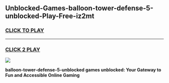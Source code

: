 
## Unblocked-Games-balloon-tower-defense-5-unblocked-Play-Free-iz2mt
<h3>
<a href="https://premium76.site?title=balloon-tower-defense-5-unblocked&ref=23A">CLICK TO PLAY</a></h3>
<hr>

<h3>
<a href="https://premium76.site?title=balloon-tower-defense-5-unblocked&ref=23A">CLICK 2 PLAY</a>
  
</h3>

<a href="https://premium76.site?title=balloon-tower-defense-5-unblocked&ref=23A"><img src="https://clearcache.store/games.png"></a>


**balloon-tower-defense-5-unblocked games unblocked: Your Gateway to Fun and Accessible Online Gaming**
